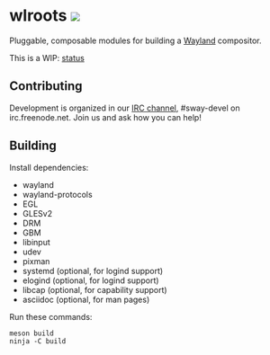 # wlroots [![](https://api.travis-ci.org/SirCmpwn/wlroots.svg)](https://travis-ci.org/SirCmpwn/wlroots)

Pluggable, composable modules for building a
[Wayland](http://wayland.freedesktop.org/) compositor.

This is a WIP: [status](https://github.com/SirCmpwn/wlroots/issues/9)

## Contributing

Development is organized in our [IRC
channel](http://webchat.freenode.net/?channels=sway-devel&uio=d4), #sway-devel on
irc.freenode.net. Join us and ask how you can help!

## Building

Install dependencies:

* wayland
* wayland-protocols
* EGL
* GLESv2
* DRM
* GBM
* libinput
* udev
* pixman
* systemd (optional, for logind support)
* elogind (optional, for logind support)
* libcap (optional, for capability support)
* asciidoc (optional, for man pages)

Run these commands:

    meson build
    ninja -C build
